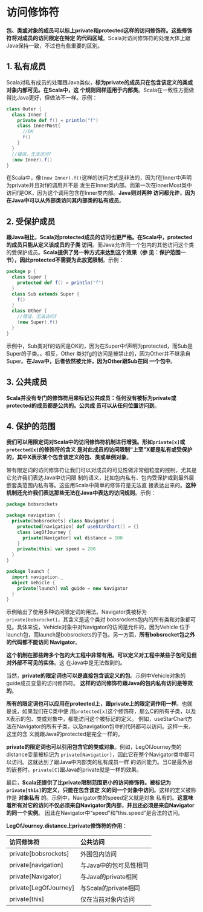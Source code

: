 访问修饰符
===================================================================================
**包、类或对象的成员可以标上private和protected这样的访问修饰符。这些修饰符将对成员的访问限定在特定
的代码区域**。Scala对访问修饰符的处理大体上跟Java保持一致，不过也有些重要的区别。

## 1. 私有成员
Scala对私有成员的处理跟Java类似，**标为private的成员只在包含该定义的类或对象内部可见。在Scala中，这
个规则同样适用于内部类**。Scala在一致性方面做得比Java更好，但做法不一样。示例：
```scala
class Outer {
  class Inner {
    private def f() = println("f")
    class InnerMost{
      //OK
      f()
    }
  }
  //错误，无法访问f
  (new Inner).f()
}
```
在Scala中，像`(new Inner).f()`这样的访问方式是非法的，因为f在Inner中声明为private并且对f的调用并不是
发生在Inner类内部。而第一次在InnerMost类中访问f是OK，因为这个调用包含在Inner类内部。**Java则对两种
访问都允许，因为在Java中可以从外部类访问其内部类的私有成员**。

## 2. 受保护成员
**跟Java相比，Scala对protected成员的访问也更严格。在Scala中，protected的成员只能从定义该成员的子类
访问**。而Java允许同一个包内的其他访问这个类的受保护成员。**Scala提供了另一种方式来达到这个效果（参
见：保护范围一节），因此protected不需要为此放宽限制**。示例：
```scala
package p {
  class Super {
    protected def f() = println("f")
  }
  class Sub extends Super {
    f()
  }
  class Other {
    //错误，无法访问f
    (new Super).f()
  }
}
```
示例中，Sub类对f的访问是OK的，因为在Super中f声明为protected，而Sub是Super的子类。。相反，Other
类对fg的访问是被禁止的，因为Other并不继承自Super。**在Java中，后者依然被允许，因为Other跟Sub在同
一个包中**。

## 3. 公共成员
**Scala并没有专门的修饰符用来标记公共成员：任何没有被标为private或protected的成员都是公共的。公共成
员可以从任何位置访问到**。

## 4. 保护的范围
**我们可以用限定词对Scala中的访问修饰符机制进行增强。形如`private[x]`或`protected[x]`的修饰符的含义
是对此成员的访问限制“上至”X都是私有或受保护的，其中X表示某个包含该定义的包、类或单例对象**。

带有限定词的访问修饰符让我们可以对成员的可见性做非常细粒度的控制，尤其是它允许我们表达Java中访问限
制的语义，比如包内私有、包内受保护或到最外层嵌套类范围内私有等。这些用Scala中简单的修饰符是无法直
接表达出来的。**这种机制还允许我们表达那些无法在Java中表达的访问规则**。示例：
```scala
package bobsrockets

package navigation {
  private[bobsrockets] class Navigator {
    protected[navigation] def useStarChart() = {}
    class LegOfJourney {
      private[Navigator] val distance = 100
    }
    private[this] var speed = 200
  }
}

package launch {
  import navigation._
  object Vehicle {
    private[launch] val guide = new Navigator
  }
}
```
示例给出了使用多种访问限定词的用法。Navigator类被标为`private[bobsrocket]`，其含义是这个类对
bobsrockets包内的所有类和对象都可见。具体来说，Vehicle对象中对Navigator的访问是允许的，因为Vehicle
位于launch包，而launch是bobsrockets的子包。另一方面，**所有bobsrocket包之外的代码都不能访问
Navigator**。

**这个机制在那些跨多个包的大工程中非常有用。可以定义对工程中某些子包可见但对外部不可见的实体**。这
在Java中是无法做到的。

当然，**private的限定词也可以是直接包含该定义的包**。示例中Vehicle对象的guide成员变量的访问修饰符。
**这样的访问修饰符跟Java的包内私有访问是等效的**。

**所有的限定词也可以应用在protected上，跟private上的限定词作用一样**。也就是说，如果我们在C类中使
用`protected[x]`这个修饰符，那么C的所有子类，以及X表示的包、类或对象中，都能访问这个被标记的定义。
例如，useStarChart方法在Navigator的所有子类，以及navigation包中的代码都可以访问。这样一来，这里的含
义就跟Java的protected是完全一样的。

**private的限定词也可以引用包含它的类或对象**。例如，LegOfJourney类的distance变量被标记为
`private[Navigatior]`，因此它在整个Navigator类中都可以访问。这就达到了跟Java中内部类的私有成员一样
的访问能力。当C是最外层的嵌套时，`private[C]`跟Java的private就是一样的效果。

最后，**Scala还提供了比private限制范围更小的访问修饰符。被标记为`private[this]`的定义，只能在包含该定
义的同一个对象中访问**。这样的定义被称作是 **对象私有** 的。示例中，Navigator类的speed定义就是对象
私有的。**这意味着所有对它的访问不仅必须来自Navigator类内部，并且还必须是来自Navigator的同一个实例**。
因此在Navigator中“speed”和“this.speed”是合法的访问。





**LegOfJourney.distance上private修饰符的作用**：

| 访问修饰符 | 公共访问 |
|:---------------|:------------|
| private[bobsrockets] | 外围包内访问 |
| private[navigation] | 与Java中的包可见性相同 |
| private[Navigator] | 与Java的private相同 |
| private[LegOfJourney] | 与Scala的private相同 |
| private[this] | 仅在当前对象内访问 |












